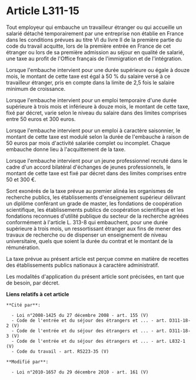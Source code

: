 # Article L311-15

Tout employeur qui embauche un travailleur étranger ou qui accueille un salarié détaché temporairement par une entreprise non
établie en France dans les conditions prévues au titre VI du livre II de la première partie du code du travail acquitte, lors
de la première entrée en France de cet étranger ou lors de sa première admission au séjour en qualité de salarié, une taxe au
profit de l'Office français de l'immigration et de l'intégration. 

Lorsque l'embauche intervient pour une durée supérieure ou égale à douze mois, le montant de cette taxe est égal à 50 % du
salaire versé à ce travailleur étranger, pris en compte dans la limite de 2,5 fois le salaire minimum de croissance.

Lorsque l'embauche intervient pour un emploi temporaire d'une durée supérieure à trois mois et inférieure à douze mois, le
montant de cette taxe, fixé par décret, varie selon le niveau du salaire dans des limites comprises entre 50 euros et 300
euros. 

Lorsque l'embauche intervient pour un emploi à caractère saisonnier, le montant de cette taxe est modulé selon la durée de
l'embauche à raison de 50 euros par mois d'activité salariée complet ou incomplet. Chaque embauche donne lieu à
l'acquittement de la taxe.

Lorsque l'embauche intervient pour un jeune professionnel recruté dans le cadre d'un accord bilatéral d'échanges de jeunes
professionnels, le montant de cette taxe est fixé par décret dans des limites comprises entre 50 et 300 €.

Sont exonérés de la taxe prévue au premier alinéa les organismes de recherche publics, les établissements d'enseignement
supérieur délivrant un diplôme conférant un grade de master, les fondations de coopération scientifique, les établissements
publics de coopération scientifique et les fondations reconnues d'utilité publique du secteur de la recherche agréées
conformément à l'article L. 313-8 qui embauchent, pour une durée supérieure à trois mois, un ressortissant étranger aux fins
de mener des travaux de recherche ou de dispenser un enseignement de niveau universitaire, quels que soient la durée du
contrat et le montant de la rémunération. 

La taxe prévue au présent article est perçue comme en matière de recettes des établissements publics nationaux à caractère
administratif. 

Les modalités d'application du présent article sont précisées, en tant que de besoin, par décret.

**Liens relatifs à cet article**

	**Cité par**:

	  - Loi n°2008-1425 du 27 décembre 2008 - art. 155 (V)
	  - Code de l'entrée et du séjour des étrangers et ... - art. D311-18-2 (V)
	  - Code de l'entrée et du séjour des étrangers et ... - art. D311-18-3 (V)
	  - Code de l'entrée et du séjour des étrangers et ... - art. L832-1 (V)
	  - Code du travail - art. R5223-35 (V)

	**Modifié par**:

	  - Loi n°2010-1657 du 29 décembre 2010 - art. 161 (V)
